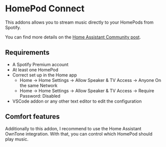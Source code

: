# HomePod Connect

This addons allows you to stream music directly to your HomePods from Spotify.

You can find more details on the [Home Assistant Community post](https://community.home-assistant.io/t/homepod-connect-spotify-on-homepods-with-spotify-connect/482227).

## Requirements
- A Spotify Premium account
- At least one HomePod
- Correct set up in the Home app
  - Home -> Home Settings -> Allow Speaker & TV Access -> Anyone On the same Network
  - Home -> Home Settings -> Allow Speaker & TV Access -> Require Password: Disabled
- VSCode addon or any other text editor to edit the configuration

## Comfort features
Additionally to this addon, I recommend to use the Home Assistant OwnTone integration. With that, you can control which HomePod should play music.

<!-- Second, there is a blueprint that allows you to automatically play music in a room as soon as someone enters it.
You can find it in the Home Assistant Community. -->
